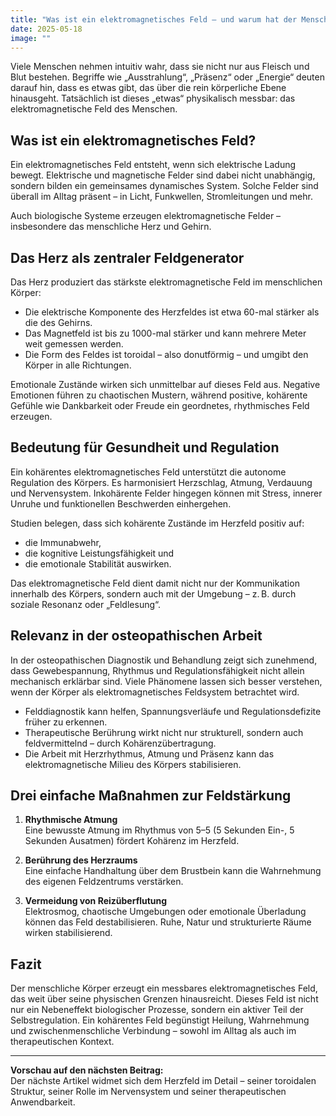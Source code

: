 ```yaml
---
title: "Was ist ein elektromagnetisches Feld – und warum hat der Mensch eins?"
date: 2025-05-18
image: ""
---
```



Viele Menschen nehmen intuitiv wahr, dass sie nicht nur aus Fleisch und Blut bestehen. Begriffe wie „Ausstrahlung“, „Präsenz“ oder „Energie“ deuten darauf hin, dass es etwas gibt, das über die rein körperliche Ebene hinausgeht. Tatsächlich ist dieses „etwas“ physikalisch messbar: das elektromagnetische Feld des Menschen.

## Was ist ein elektromagnetisches Feld?

Ein elektromagnetisches Feld entsteht, wenn sich elektrische Ladung bewegt. Elektrische und magnetische Felder sind dabei nicht unabhängig, sondern bilden ein gemeinsames dynamisches System. Solche Felder sind überall im Alltag präsent – in Licht, Funkwellen, Stromleitungen und mehr.

Auch biologische Systeme erzeugen elektromagnetische Felder – insbesondere das menschliche Herz und Gehirn.

## Das Herz als zentraler Feldgenerator

Das Herz produziert das stärkste elektromagnetische Feld im menschlichen Körper:

- Die elektrische Komponente des Herzfeldes ist etwa 60-mal stärker als die des Gehirns.
- Das Magnetfeld ist bis zu 1000-mal stärker und kann mehrere Meter weit gemessen werden.
- Die Form des Feldes ist toroidal – also donutförmig – und umgibt den Körper in alle Richtungen.

Emotionale Zustände wirken sich unmittelbar auf dieses Feld aus. Negative Emotionen führen zu chaotischen Mustern, während positive, kohärente Gefühle wie Dankbarkeit oder Freude ein geordnetes, rhythmisches Feld erzeugen.

## Bedeutung für Gesundheit und Regulation

Ein kohärentes elektromagnetisches Feld unterstützt die autonome Regulation des Körpers. Es harmonisiert Herzschlag, Atmung, Verdauung und Nervensystem. Inkohärente Felder hingegen können mit Stress, innerer Unruhe und funktionellen Beschwerden einhergehen.

Studien belegen, dass sich kohärente Zustände im Herzfeld positiv auf:

- die Immunabwehr,
- die kognitive Leistungsfähigkeit und
- die emotionale Stabilität auswirken.

Das elektromagnetische Feld dient damit nicht nur der Kommunikation innerhalb des Körpers, sondern auch mit der Umgebung – z. B. durch soziale Resonanz oder „Feldlesung“.

## Relevanz in der osteopathischen Arbeit

In der osteopathischen Diagnostik und Behandlung zeigt sich zunehmend, dass Gewebespannung, Rhythmus und Regulationsfähigkeit nicht allein mechanisch erklärbar sind. Viele Phänomene lassen sich besser verstehen, wenn der Körper als elektromagnetisches Feldsystem betrachtet wird.

- Felddiagnostik kann helfen, Spannungsverläufe und Regulationsdefizite früher zu erkennen.
- Therapeutische Berührung wirkt nicht nur strukturell, sondern auch feldvermittelnd – durch Kohärenzübertragung.
- Die Arbeit mit Herzrhythmus, Atmung und Präsenz kann das elektromagnetische Milieu des Körpers stabilisieren.

## Drei einfache Maßnahmen zur Feldstärkung

1. **Rhythmische Atmung**  
   Eine bewusste Atmung im Rhythmus von 5–5 (5 Sekunden Ein-, 5 Sekunden Ausatmen) fördert Kohärenz im Herzfeld.

2. **Berührung des Herzraums**  
   Eine einfache Handhaltung über dem Brustbein kann die Wahrnehmung des eigenen Feldzentrums verstärken.

3. **Vermeidung von Reizüberflutung**  
   Elektrosmog, chaotische Umgebungen oder emotionale Überladung können das Feld destabilisieren. Ruhe, Natur und strukturierte Räume wirken stabilisierend.

## Fazit

Der menschliche Körper erzeugt ein messbares elektromagnetisches Feld, das weit über seine physischen Grenzen hinausreicht. Dieses Feld ist nicht nur ein Nebeneffekt biologischer Prozesse, sondern ein aktiver Teil der Selbstregulation. Ein kohärentes Feld begünstigt Heilung, Wahrnehmung und zwischenmenschliche Verbindung – sowohl im Alltag als auch im therapeutischen Kontext.

---

**Vorschau auf den nächsten Beitrag:**  
Der nächste Artikel widmet sich dem Herzfeld im Detail – seiner toroidalen Struktur, seiner Rolle im Nervensystem und seiner therapeutischen Anwendbarkeit.
